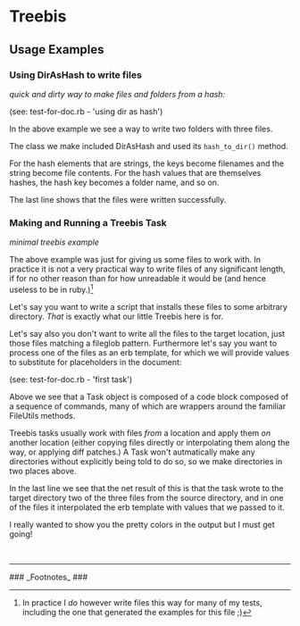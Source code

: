 # Treebis

## Usage Examples

### Using DirAsHash to write files
_quick and dirty way to make files and folders from a hash:_

(see: test-for-doc.rb - 'using dir as hash')

In the above example we see a way to write two folders with three files.

The class we make included DirAsHash and used its `hash_to_dir()` method.

For the hash elements that are strings, the keys become filenames and the string become file contents.  For the hash values that are themselves hashes, the hash key becomes a folder name, and so on.

The last line shows that the files were written successfully.

### Making and Running a Treebis Task
_minimal treebis example_

The above example was just for giving us some files to work with.  In practice it is not a very practical way to write files of any significant length, if for no other reason than for how unreadable it would be (and hence useless to be in ruby.)[^in_prac]

Let's say you want to write a script that installs these files to some arbitrary directory.  *That* is exactly what our little Treebis here is for.

Let's say also you don't want to write all the files to the target location, just those files matching a fileglob pattern.  Furthermore let's say you want to process one of the files as an erb template, for which we will provide values to substitute for placeholders in the document:

(see: test-for-doc.rb - 'first task')

Above we see that a Task object is composed of a code block composed of a sequence of commands, many of which are wrappers around the familiar FileUtils methods.

Treebis tasks usually work with files _from_ a location and apply them _on_ another location (either copying files directly or interpolating them along the way, or applying diff patches.)  A Task won't autmatically make any directories without explicitly being told to do so, so we make directories in two places above.

In the last line we see that the net result of this is that the task wrote to the target directory two of the three files from the source directory, and in one of the files it interpolated the erb template with values that we passed to it.

I really wanted to show you the pretty colors in the output but I must get going!

<br />
<hr />
### _Footnotes_ ###

[^in_prac]: In practice I *do* however write files this way for many of my tests, including the one that generated the examples for this file ;)

